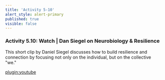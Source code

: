 ```yaml
---
title: 'Activity 5-10'
alert_style: alert-primary
published: true
visible: false
---
```



### Activity 5.10: Watch | Dan Siegel on Neurobiology & Resilience

This short clip by Daniel Siegel discusses how to build resilience and connection by focusing not only on the individual, but on the collective "we."

[plugin:youtube](https://youtu.be/Zriw-jShjzY)
